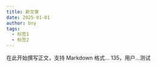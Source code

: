 ```yaml
---
title: 新文章
date: 2025-01-01
author: bny
tags:
  - 标签1
  - 标签2
---
```

在此开始撰写正文，支持 Markdown 格式...
135，用户...测试
